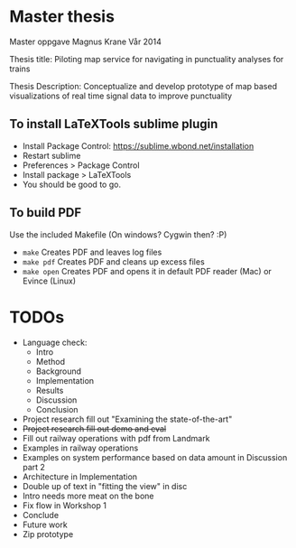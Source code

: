 Master thesis
==================

Master oppgave Magnus Krane
Vår 2014


Thesis title:
Piloting map service for navigating in punctuality analyses for trains

Thesis Description:
Conceptualize and develop prototype of map based visualizations of real time signal data to improve punctuality

To install LaTeXTools sublime plugin
------
 * Install Package Control: https://sublime.wbond.net/installation
 * Restart sublime
 * Preferences > Package Control
 * Install package > LaTeXTools
 * You should be good to go.

To build PDF
-------
Use the included Makefile (On windows? Cygwin then? :P)
 * ```make``` Creates PDF and leaves log files
 * ```make pdf``` Creates PDF and cleans up excess files
 * ```make open``` Creates PDF and opens it in default PDF reader (Mac) or Evince (Linux)


 TODOs
 ========
 * Language check:
 	* Intro
 	* Method
 	* Background
 	* Implementation
 	* Results
 	* Discussion
 	* Conclusion
 * Project research fill out "Examining the state-of-the-art"
 * ~~Project research fill out demo and eval~~
 * Fill out railway operations with pdf from Landmark
 * Examples in railway operations
 * Examples on system performance based on data amount in Discussion part 2
 * Architecture in Implementation
 * Double up of text in "fitting the view" in disc
 * Intro needs more meat on the bone
 * Fix flow in Workshop 1
 * Conclude
 * Future work
 * Zip prototype
